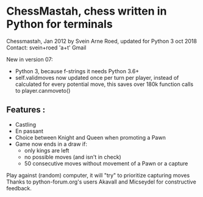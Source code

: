 # ChessMastah, chess written in Python for terminals

Chessmastah, Jan 2012 by Svein Arne Roed,
updated for Python 3 oct 2018
Contact: svein+roed 'a+t' Gmail

New in version 07:
* Python 3, because f-strings it needs Python 3.6+
* self.validmoves now updated once per turn per player, instead of calculated for every potential move,
  this saves over 180k function calls to player.canmoveto()
  
## Features :
* Castling
* En passant
* Choice between Knight and Queen when promoting a Pawn
* Game now ends in a draw if:
  * only kings are left
  * no possible moves (and isn't in check)
  * 50 consecutive moves without movement of a Pawn or a capture

Play against (random) computer, it will "try" to prioritize capturing moves
Thanks to python-forum.org's users Akavall and Micseydel
for constructive feedback.
